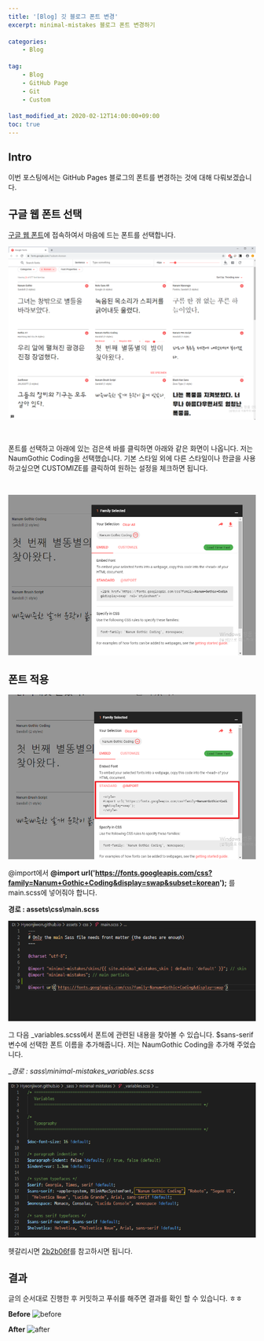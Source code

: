 ```yaml
---
title: '[Blog] 깃 블로그 폰트 변경'
excerpt: minimal-mistakes 블로그 폰트 변경하기

categories:
    - Blog

tag:
    - Blog
    - GitHub Page
    - Git
    - Custom

last_modified_at: 2020-02-12T14:00:00+09:00
toc: true
---
```


## Intro
이번 포스팅에서는 GitHub Pages 블로그의 폰트를 변경하는 것에 대해 다뤄보겠습니다.


## 구글 웹 폰트 선택
[구글 웹 폰트](https://fonts.google.com/)에 접속하여서 마음에 드는 폰트를 선택합니다.

![폰트1](/assets/img/blog/폰트1.png)

<br>

폰트를 선택하고 아래에 있는 검은색 바를 클릭하면 아래와 같은 화면이 나옵니다. 저는 NaumGothic Coding을 선택했습니다.
기본 스타일 외에 다른 스타일이나 한글을 사용하고싶으면 CUSTOMIZE를 클릭하여 원하는 설정을 체크하면 됩니다.

<br>

![폰트4](/assets/img/blog/폰트4.png)


## 폰트 적용
![폰트2](/assets/img/blog/폰트2.png)

@import에서 __@import url('https://fonts.googleapis.com/css?family=Nanum+Gothic+Coding&display=swap&subset=korean');__ 를  main.scss에 넣어줘야 합니다.

__경로 : assets\css\main.scss__

![폰트3](/assets/img/blog/폰트3.png)

그 다음 _variables.scss에서 폰트에 관련된 내용을 찾아볼 수 있습니다. 
$sans-serif 변수에 선택한 폰트 이름을 추가해줍니다. 저는 NaumGothic Coding을 추가해 주었습니다.

__경로 : _sass\minimal-mistakes\_variables.scss__

![폰트5](/assets/img/blog/폰트5.png)


헷갈리시면 [2b2b06f](https://github.com/Hyeonjiwon/Hyeonjiwon.github.io/commit/2b2b06f9587587d30788e5adc965db1ce677c741)를 참고하시면 됩니다. 

## 결과
글의 순서대로 진행한 후 커밋하고 푸쉬를 해주면 결과를 확인 할 수 있습니다. ㅎㅎ

__Before__
![before](https://user-images.githubusercontent.com/47733530/74306486-f6931b80-4da5-11ea-9e0c-db7505a4c99e.png)

__After__
![after](https://user-images.githubusercontent.com/47733530/74306478-f266fe00-4da5-11ea-92fb-2ac2aca4f2be.png)
